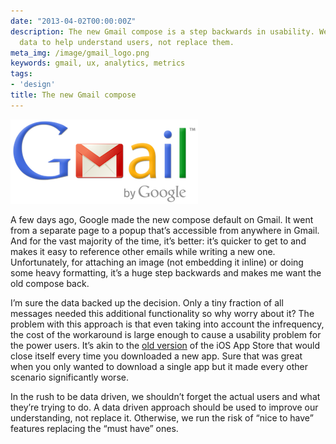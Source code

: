 ```yaml
---
date: "2013-04-02T00:00:00Z"
description: The new Gmail compose is a step backwards in usability. We need to use
  data to help understand users, not replace them.
meta_img: /image/gmail_logo.png
keywords: gmail, ux, analytics, metrics
tags:
- 'design'
title: The new Gmail compose
---
```



<div class="right10">
  <img src="/image/gmail_logo.png" alt="Gmail Logo" data-width="300" data-height="135" data-layout="responsive" />
</div>

A few days ago, Google made the new compose default on Gmail. It went from a separate page to a popup that’s accessible from anywhere in Gmail. And for the vast majority of the time, it’s better: it’s quicker to get to and makes it easy to reference other emails while writing a new one. Unfortunately, for attaching an image (not embedding it inline) or doing some heavy formatting, it’s a huge step backwards and makes me want the old compose back.

I’m sure the data backed up the decision. Only a tiny fraction of all messages needed this additional functionality so why worry about it? The problem with this approach is that even taking into account the infrequency, the cost of the workaround is large enough to cause a usability problem for the power users. It’s akin to the <a href="http://dangoldin.com/2013/03/01/app-store-what-took-so-long/" target="_blank">old version</a> of the iOS App Store that would close itself every time you downloaded a new app. Sure that was great when you only wanted to download a single app but it made every other scenario significantly worse.

In the rush to be data driven, we shouldn’t forget the actual users and what they’re trying to do. A data driven approach should be used to improve our understanding, not replace it. Otherwise, we run the risk of “nice to have” features replacing the “must have” ones.

